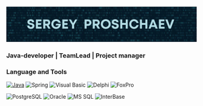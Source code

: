 [![Header](https://github.com/sproshchaev/sproshchaev/blob/main/assets/header.png)](https://www.facebook.com/Sergey.Proshchaev)

### Java-developer | TeamLead | Project manager

<!-- Latest YouTube Videos -->

### Language and Tools

[![Java](https://img.shields.io/badge/Java-E43222??style=for-the-badge&logo=java&logoColor=FFFFFF)](https://java.com/)
![Spring](https://img.shields.io/badge/Spring-FFFFFF??style=for-the-badge&logo=Spring)
![Visual Basic](https://img.shields.io/badge/Visual_Basic-2B65B2??style=for-the-badge&logo=Microsoft&logoColor=FFFFFF)
![Delphi](https://img.shields.io/badge/Delphi-C93838??style=for-the-badge&logo=Delphi&logoColor=FFFFFF)
![FoxPro](https://img.shields.io/badge/FoxPro-2B65B2??style=for-the-badge&logo=Microsoft&logoColor=FFFFFF)

![PostgreSQL](https://img.shields.io/badge/PostgreSQL-3E6389??style=for-the-badge&logo=PostgreSQL&logoColor=FFFFFF)
![Oracle](https://img.shields.io/badge/Oracle-393632??style=for-the-badge&logo=Oracle&logoColor=E43222)
![MS SQL](https://img.shields.io/badge/SQL_Server-2B65B2??style=for-the-badge&logo=Microsoft&logoColor=FFFFFF)
![InterBase](https://img.shields.io/badge/InterBase-C93838??style=for-the-badge&logo=Delphi&logoColor=FFFFFF)




<!-- Follow Me -->

